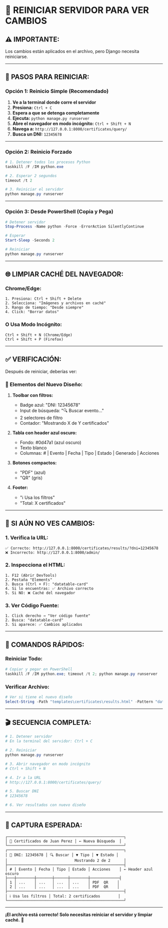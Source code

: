 # 🔄 REINICIAR SERVIDOR PARA VER CAMBIOS

## ⚠️ IMPORTANTE:
Los cambios están aplicados en el archivo, pero Django necesita reiniciarse.

---

## 🎯 PASOS PARA REINICIAR:

### Opción 1: Reinicio Simple (Recomendado)

1. **Ve a la terminal donde corre el servidor**
2. **Presiona:** `Ctrl + C`
3. **Espera a que se detenga completamente**
4. **Ejecuta:** `python manage.py runserver`
5. **Abre el navegador en modo incógnito:** `Ctrl + Shift + N`
6. **Navega a:** `http://127.0.0.1:8000/certificates/query/`
7. **Busca un DNI:** `12345678`

---

### Opción 2: Reinicio Forzado

```powershell
# 1. Detener todos los procesos Python
taskkill /F /IM python.exe

# 2. Esperar 2 segundos
timeout /t 2

# 3. Reiniciar el servidor
python manage.py runserver
```

---

### Opción 3: Desde PowerShell (Copia y Pega)

```powershell
# Detener servidor
Stop-Process -Name python -Force -ErrorAction SilentlyContinue

# Esperar
Start-Sleep -Seconds 2

# Reiniciar
python manage.py runserver
```

---

## 🌐 LIMPIAR CACHÉ DEL NAVEGADOR:

### Chrome/Edge:
```
1. Presiona: Ctrl + Shift + Delete
2. Selecciona: "Imágenes y archivos en caché"
3. Rango de tiempo: "Desde siempre"
4. Click: "Borrar datos"
```

### O Usa Modo Incógnito:
```
Ctrl + Shift + N (Chrome/Edge)
Ctrl + Shift + P (Firefox)
```

---

## ✅ VERIFICACIÓN:

Después de reiniciar, deberías ver:

### 🎯 Elementos del Nuevo Diseño:

1. **Toolbar con filtros:**
   - Badge azul: "DNI: 12345678"
   - Input de búsqueda: "🔍 Buscar evento..."
   - 2 selectores de filtro
   - Contador: "Mostrando X de Y certificados"

2. **Tabla con header azul oscuro:**
   - Fondo: #0d47a1 (azul oscuro)
   - Texto blanco
   - Columnas: # | Evento | Fecha | Tipo | Estado | Generado | Acciones

3. **Botones compactos:**
   - "PDF" (azul)
   - "QR" (gris)

4. **Footer:**
   - "ℹ️ Usa los filtros"
   - "Total: X certificados"

---

## 🐛 SI AÚN NO VES CAMBIOS:

### 1. Verifica la URL:
```
✅ Correcto: http://127.0.0.1:8000/certificates/results/?dni=12345678
❌ Incorrecto: http://127.0.0.1:8000/admin/
```

### 2. Inspecciona el HTML:
```
1. F12 (Abrir DevTools)
2. Pestaña "Elements"
3. Busca (Ctrl + F): "datatable-card"
4. Si lo encuentras: ✅ Archivo correcto
5. Si NO: ❌ Caché del navegador
```

### 3. Ver Código Fuente:
```
1. Click derecho → "Ver código fuente"
2. Busca: "datatable-card"
3. Si aparece: ✅ Cambios aplicados
```

---

## 📝 COMANDOS RÁPIDOS:

### Reiniciar Todo:
```powershell
# Copiar y pegar en PowerShell
taskkill /F /IM python.exe; timeout /t 2; python manage.py runserver
```

### Verificar Archivo:
```powershell
# Ver si tiene el nuevo diseño
Select-String -Path "templates\certificates\results.html" -Pattern "datatable-card"
```

---

## 🎬 SECUENCIA COMPLETA:

```powershell
# 1. Detener servidor
# En la terminal del servidor: Ctrl + C

# 2. Reiniciar
python manage.py runserver

# 3. Abrir navegador en modo incógnito
# Ctrl + Shift + N

# 4. Ir a la URL
# http://127.0.0.1:8000/certificates/query/

# 5. Buscar DNI
# 12345678

# 6. Ver resultados con nuevo diseño
```

---

## 📸 CAPTURA ESPERADA:

```
┌────────────────────────────────────────────────────┐
│ 📄 Certificados de Juan Perez │ ← Nueva Búsqueda  │
└────────────────────────────────────────────────────┘
┌────────────────────────────────────────────────────┐
│ 👤 DNI: 12345678 │ 🔍 Buscar │ ▼ Tipo │ ▼ Estado │
│                              Mostrando 2 de 2      │
├────────────────────────────────────────────────────┤
│ # │ Evento │ Fecha │ Tipo │ Estado │ Acciones    │ ← Header azul oscuro
├───┼────────┼───────┼──────┼────────┼─────────────┤
│ 1 │ ...    │ ...   │ ...  │ ...    │ PDF  QR    │
│ 2 │ ...    │ ...   │ ...  │ ...    │ PDF  QR    │
├────────────────────────────────────────────────────┤
│ ℹ️ Usa los filtros │ Total: 2 certificados        │
└────────────────────────────────────────────────────┘
```

---

**¡El archivo está correcto! Solo necesitas reiniciar el servidor y limpiar caché.** 🔄
